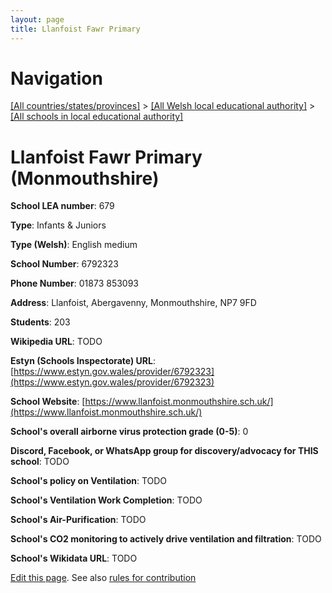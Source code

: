 ```yaml
---
layout: page
title: Llanfoist Fawr Primary
---
```

# Navigation

[[All countries/states/provinces]](../../..) > [[All Welsh local educational authority]](../..) > [[All schools in local educational authority]](..)

# Llanfoist Fawr Primary (Monmouthshire)

**School LEA number**: 679

**Type**: Infants & Juniors

**Type (Welsh)**: English medium

**School Number**: 6792323

**Phone Number**: 01873 853093

**Address**: Llanfoist, Abergavenny, Monmouthshire, NP7 9FD

**Students**: 203

**Wikipedia URL**: TODO

**Estyn (Schools Inspectorate) URL**: [https://www.estyn.gov.wales/provider/6792323](https://www.estyn.gov.wales/provider/6792323)

**School Website**: [https://www.llanfoist.monmouthshire.sch.uk/](https://www.llanfoist.monmouthshire.sch.uk/)

**School's overall airborne virus protection grade (0-5)**: 0

**Discord, Facebook, or WhatsApp group for discovery/advocacy for THIS school**: TODO

**School's policy on Ventilation**: TODO

**School's Ventilation Work Completion**: TODO

**School's Air-Purification**: TODO

**School's CO2 monitoring to actively drive ventilation and filtration**: TODO

**School's Wikidata URL**: TODO




[Edit this page](https://github.com/ventilate-schools/Wales/edit/prif/./Monmouthshire/Llanfoist_Fawr_Primary.md). See also [rules for contribution](../../../contribution-rules/)